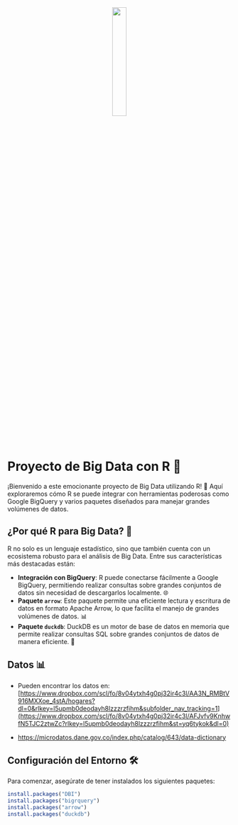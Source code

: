 
<div align="center">
    <img src="https://github.com/user-attachments/assets/26d27ab1-5508-43c5-a095-7c182174d11d" width="25%" />
</div>

# Proyecto de Big Data con R 🚀

¡Bienvenido a este emocionante proyecto de Big Data utilizando R! 🎉 Aquí exploraremos cómo R se puede integrar con herramientas poderosas como Google BigQuery y varios paquetes diseñados para manejar grandes volúmenes de datos.

## ¿Por qué R para Big Data? 🤔

R no solo es un lenguaje estadístico, sino que también cuenta con un ecosistema robusto para el análisis de Big Data. Entre sus características más destacadas están:

- **Integración con BigQuery**: R puede conectarse fácilmente a Google BigQuery, permitiendo realizar consultas sobre grandes conjuntos de datos sin necesidad de descargarlos localmente. 🌐
- **Paquete `arrow`**: Este paquete permite una eficiente lectura y escritura de datos en formato Apache Arrow, lo que facilita el manejo de grandes volúmenes de datos. 📊
- **Paquete `duckdb`**: DuckDB es un motor de base de datos en memoria que permite realizar consultas SQL sobre grandes conjuntos de datos de manera eficiente. 🦆

## Datos 📊
- Pueden encontrar los datos en: [https://www.dropbox.com/scl/fo/8v04ytxh4g0pj32ir4c3l/AA3N_RMBtV916MXXoe_4stA/hogares?dl=0&rlkey=l5upmb0deodayh8lzzzrzfihm&subfolder_nav_tracking=1](https://www.dropbox.com/scl/fo/8v04ytxh4g0pj32ir4c3l/AFJvfv9KnhwfN5TJC2ztwZc?rlkey=l5upmb0deodayh8lzzzrzfihm&st=yq6tykok&dl=0)

- https://microdatos.dane.gov.co/index.php/catalog/643/data-dictionary

## Configuración del Entorno 🛠️

Para comenzar, asegúrate de tener instalados los siguientes paquetes:

```R
install.packages("DBI")
install.packages("bigrquery")
install.packages("arrow")
install.packages("duckdb")
